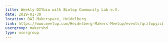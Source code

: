 ```yaml
---
title: Weekly DIYbio with Biotop Community Lab e.V.
date: 2019-01-30
location: DAI Makerspace, Heidelberg
link: https://www.meetup.com/Heidelberg-Makers-Meetup/events/qrztwpyzcbnc/
usergroup: makershd
type: usergroup
---
```

